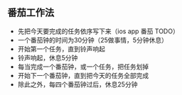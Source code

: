 ## 番茄工作法

- 先把今天要完成的任务依序写下来（ios app 番茄 TODO）
- 一个番茄钟的时间为30分钟（25做事情，5分钟休息）
- 开始第一个任务，直到铃声响起
- 铃声响起，休息5分钟
- 每当完成一个番茄钟，或一个任务，把任务划掉
- 开始下一个番茄钟，直到把今天的任务全部完成
- 除此之外，每四个番茄钟过后，休息25分钟